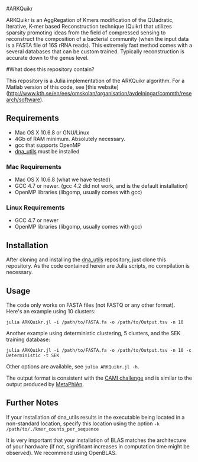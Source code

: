 #ARKQuikr

ARKQuikr is an AggRegation of Kmers modification of the QUadratic, Iterative, K-mer based Reconstruction technique  (Quikr) that utilizes sparsity promoting ideas from the field of compressed sensing to reconstruct the composition of a bacterial community (when the input data is a FASTA file of 16S rRNA reads). This extremely fast method comes with a several databases that can be custom trained. Typically reconstruction is accurate down to the genus level.

#What does this repository contain?

This repository is a Julia implementation of the ARKQuikr algorithm. For a Matlab version of this code, see [this website] (http://www.kth.se/en/ees/omskolan/organisation/avdelningar/commth/research/software).


## Requirements ##
+ Mac OS X 10.6.8 or GNU/Linux
+ 4Gb of RAM minimum. Absolutely necessary.
+ gcc that supports OpenMP
+ [dna\_utils](http://github.com/EESI/dna-utils/) must be installed

### Mac Requirements ###
+ Mac OS X 10.6.8 (what we have tested)
+ GCC 4.7 or newer. (gcc 4.2 did not work, and is the default installation)
+ OpenMP libraries (libgomp, usually comes with gcc)

### Linux Requirements ###
+ GCC 4.7 or newer
+ OpenMP libraries (libgomp, usually comes with gcc)

## Installation ##
After cloning and installing the [dna\_utils](http://github.com/EESI/dna-utils/) repository, just clone this repository. As the code contained herein are Julia scripts, no compilation is necessary.


## Usage ##
The code only works on FASTA files (not FASTQ or any other format).
Here's an example using 10 clusters:
```
julia ARKQuikr.jl -i /path/to/FASTA.fa -o /path/to/Output.tsv -n 10
```
Another example using deterministic clustering, 5 clusters, and the SEK training database:
```
julia ARKQuikr.jl -i /path/to/FASTA.fa -o /path/to/Output.tsv -n 10 -c Deterministic -t SEK
```
Other options are available, see `julia ARKQuikr.jl -h`.

The output format is consistent with the [CAMI challenge](http://www.cami-challenge.org/) and is similar to the output produced by [MetaPhlAn](http://huttenhower.sph.harvard.edu/metaphlan).

## Further Notes ##
If your installation of dna_utils results in the executable being located in a non-standard location, specify this location using the option ` -k /path/to/./kmer_counts_per_sequence `

It is very important that your installation of BLAS matches the architecture of your hardware (if not, significant increases in computation time might be observed). We recommend using OpenBLAS.